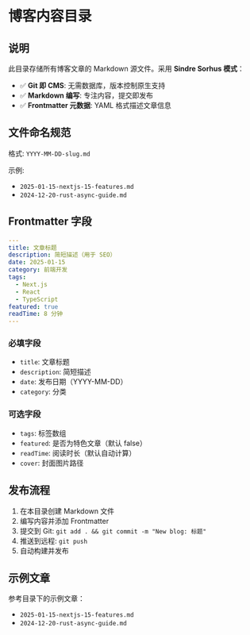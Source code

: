 # 博客内容目录

## 说明

此目录存储所有博客文章的 Markdown 源文件。采用 **Sindre Sorhus 模式**：

- ✅ **Git 即 CMS**: 无需数据库，版本控制原生支持
- ✅ **Markdown 编写**: 专注内容，提交即发布
- ✅ **Frontmatter 元数据**: YAML 格式描述文章信息

## 文件命名规范

格式: `YYYY-MM-DD-slug.md`

示例:
- `2025-01-15-nextjs-15-features.md`
- `2024-12-20-rust-async-guide.md`

## Frontmatter 字段

```yaml
---
title: 文章标题
description: 简短描述（用于 SEO）
date: 2025-01-15
category: 前端开发
tags:
  - Next.js
  - React
  - TypeScript
featured: true
readTime: 8 分钟
---
```

### 必填字段

- `title`: 文章标题
- `description`: 简短描述
- `date`: 发布日期（YYYY-MM-DD）
- `category`: 分类

### 可选字段

- `tags`: 标签数组
- `featured`: 是否为特色文章（默认 false）
- `readTime`: 阅读时长（默认自动计算）
- `cover`: 封面图片路径

## 发布流程

1. 在本目录创建 Markdown 文件
2. 编写内容并添加 Frontmatter
3. 提交到 Git: `git add . && git commit -m "New blog: 标题"`
4. 推送到远程: `git push`
5. 自动构建并发布

## 示例文章

参考目录下的示例文章：
- `2025-01-15-nextjs-15-features.md`
- `2024-12-20-rust-async-guide.md`
